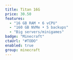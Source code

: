 ```yaml
---
title: Titan 16G
price: 30.50
features:
  - "16 GB RAM • 6 vCPU"
  - "160 GB NVMe • 5 backups"
  - "Big servers/minigames"
badge: "Minecraft"
ctaUrl: "#TODO"
enabled: true
group: minecraft
---
```

